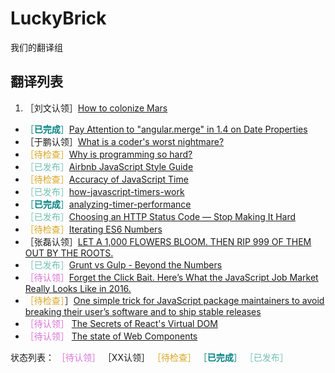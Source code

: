 # LuckyBrick
我们的翻译组

## 翻译列表
1. ［刘文认领］[How to colonize Mars](https://github.com/LuckyBrick/LuckyBrick/issues/1)
- <font color="#008080">［**已完成**］</font>[Pay Attention to "angular.merge" in 1.4 on Date Properties](https://github.com/LuckyBrick/LuckyBrick/issues/2)
- ［于鹏认领］[What is a coder's worst nightmare?](https://github.com/LuckyBrick/LuckyBrick/issues/3)
- <font color="#DAA520">［待检查］</font>[Why is programming so hard?](https://github.com/LuckyBrick/LuckyBrick/issues/4)
- <font color="#72BFB1">［已发布］</font>[Airbnb JavaScript Style Guide](https://github.com/LuckyBrick/LuckyBrick/issues/5)
- <font color="#DAA520">［待检查］</font>[Accuracy of JavaScript Time](https://github.com/LuckyBrick/LuckyBrick/issues/6)
- <font color="#72BFB1">［已发布］</font>[how-javascript-timers-work](https://github.com/LuckyBrick/LuckyBrick/issues/7)
- <font color="#008080">［**已完成**］</font>[analyzing-timer-performance](https://github.com/LuckyBrick/LuckyBrick/issues/8)
- <font color="#72BFB1">［已发布］</font>[Choosing an HTTP Status Code — Stop Making It Hard](https://github.com/LuckyBrick/LuckyBrick/issues/9)
- <font color="#DAA520">［待检查］</font>[Iterating ES6 Numbers](https://github.com/LuckyBrick/LuckyBrick/issues/10)
- ［张磊认领］[LET A 1,000 FLOWERS BLOOM. THEN RIP 999 OF THEM OUT BY THE ROOTS. ](https://github.com/LuckyBrick/LuckyBrick/issues/11)
- <font color="#72BFB1">［已发布］</font>[Grunt vs Gulp - Beyond the Numbers](https://github.com/LuckyBrick/LuckyBrick/issues/12)
- <font color="#DA70D6">［待认领］</font>[Forget the Click Bait. Here’s What the JavaScript Job Market Really Looks Like in 2016. ](https://github.com/LuckyBrick/LuckyBrick/issues/13)
- <font color="#DAA520">［待检查］</font>］[One simple trick for JavaScript package maintainers to avoid breaking their user’s software and to ship stable releases ](https://github.com/LuckyBrick/LuckyBrick/issues/14)
- <font color="#DA70D6">［待认领］</font> [The Secrets of React's Virtual DOM](https://github.com/LuckyBrick/LuckyBrick/issues/15)
- <font color="#DA70D6">［待认领］</font> [The state of Web Components](https://github.com/LuckyBrick/LuckyBrick/issues/16)

状态列表：
<font color="#DA70D6">［待认领］</font>
［XX认领］
<font color="#DAA520">［待检查］</font>
<font color="#008080">［**已完成**］</font>
<font color="#72BFB1">［已发布］</font>
